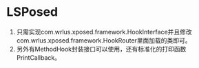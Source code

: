 # LSPosed
1. 只需实现com.wrlus.xposed.framework.HookInterface并且修改com.wrlus.xposed.framework.HookRouter里面加载的类即可。
2. 另外有MethodHook封装接口可以使用，还有标准化的打印函数PrintCallback。